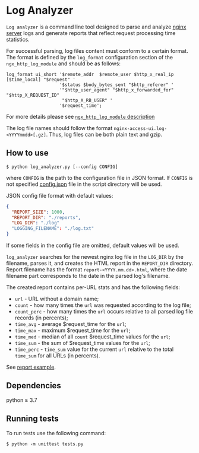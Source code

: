 # Log Analyzer
``Log analyzer`` is a command line tool designed to parse and analyze [nginx server](http://nginx.org/en/) logs and 
generate reports that reflect request processing time statistics.

For successful parsing, log files content must conform to a certain format. The format is defined by the ``log_format`` 
configuration section of the ``ngx_http_log_module`` and should be as follows:

```
log_format ui_short '$remote_addr  $remote_user $http_x_real_ip [$time_local] "$request" '
                    '$status $body_bytes_sent "$http_referer" '
                    '"$http_user_agent" "$http_x_forwarded_for" "$http_X_REQUEST_ID"
                     "$http_X_RB_USER" '
                    '$request_time';

```
For more details please see [``ngx_http_log_module`` description](http://nginx.org/en/docs/http/ngx_http_log_module.html#log_format)

The log file names should follow the format ``nginx-access-ui.log-<YYYYmmdd>[.gz]``. Thus, log files can be both plain 
text and gzip.

## How to use
```shell
$ python log_analyzer.py [--config CONFIG]
```
where ``CONFIG`` is the path to the configuration file in JSON format. If ``CONFIG`` is not specified [config.json](config.json) 
file in the script directory will be used.

JSON config file format with default values:

```json
{
  "REPORT_SIZE": 1000,
  "REPORT_DIR": "./reports",
  "LOG_DIR": "./log"
  "LOGGING_FILENAME": "./log.txt"
}
```

If some fields in the config file are omitted, default values will be used.

``log_analyzer`` searches for the newest nginx log file in the ``LOG_DIR`` by the filename, parses it, and creates the 
HTML report in the ``REPORT_DIR`` directory. Report filename has the format ``report-<YYYY.mm.dd>.html``, where the date 
filename part corresponds to the date in the parsed log's filename. 

The created report contains per-URL stats and has the following fields:

* ``url`` - URL without a domain name;
* ``count`` - how many times the ``url`` was requested according to the log file;
* ``count_perc`` - how many times the ``url`` occurs relative to all parsed log file records (in percents);
* ``time_avg`` - average $request_time for the ``url``;
* ``time_max`` - maximum $request_time for the ``url``;
* ``time_med`` - median of all ``count`` $request_time values for the ``url``;
* ``time_sum`` - the sum of $request_time values for the ``url``;
* ``time_perc`` - ``time_sum`` value for the current ``url`` relative to the total ``time_sum`` for all URLs (in percents).

See [report example](testdata/reports/report-golden.html).

## Dependencies
python ≥ 3.7

## Running tests
To run tests use the following command:
```shell
$ python -m unittest tests.py 
```
